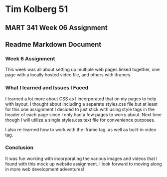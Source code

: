 # Tim Kolberg 51
## MART 341 Week 06 Assignment
## Readme Markdown Document

### Week 6 Assignment
This week was all about setting up multiple web pages linked together,
 one page with a locally hosted video file, and others with iframes.

### What I learned and Issues I Faced
I learned a lot more about CSS as I incorporated that on my pages to help with layout.
I thought about including a separate styles.css file
but at least for this one assignment I decided to just stick with using style tags in the
header of each page since I only had a few pages to worry about.
Next time though I will utilize a single styles.css text file for convenience purposes. 

I also re-learned how to work with the iframe tag, as well as built-in video tag.


### Conclusion
It was fun working with incorporating the various images and videos that I found
with this mock up website assignment.  I look forward to moving along in more
web development adventures!
